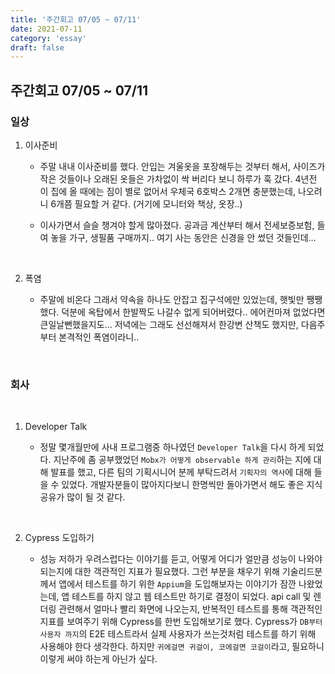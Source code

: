 ```yaml
---
title: '주간회고 07/05 ~ 07/11'
date: 2021-07-11
category: 'essay'
draft: false
---
```


## 주간회고 07/05 ~ 07/11

### 일상

1. 이사준비

   - 주말 내내 이사준비를 했다. 안입는 겨울옷을 포장해두는 것부터 해서, 사이즈가 작은 것들이나 오래된 옷들은 가차없이 싹 버리다 보니 하루가 훅 갔다. 4년전 이 집에 올 때에는 짐이 별로 없어서 우체국 6호박스 2개면 충분했는데, 나오려니 6개쯤 필요할 거 같다. (거기에 모니터와 책상, 옷장..)

   - 이사가면서 슬슬 챙겨야 할게 많아졌다. 공과금 계산부터 해서 전세보증보험, 들여 놓을 가구, 생필품 구매까지.. 여기 사는 동안은 신경을 안 썼던 것들인데...

<br>

2. 폭염

   - 주말에 비온다 그래서 약속을 하나도 안잡고 집구석에만 있었는데, 햇빛만 쨍쨍했다. 덕분에 옥탑에서 한발짝도 나갈수 없게 되어버렸다.. 에어컨마져 없었다면 큰일날뻔했을지도... 저녁에는 그래도 선선해져서 한강변 산책도 했지만, 다음주부터 본격적인 폭염이라니..

<br>

### 회사

<br>

1. Developer Talk

   - 정말 몇개월만에 사내 프로그램중 하나였던 `Developer Talk`을 다시 하게 되었다. 지난주에 좀 공부했었던 `Mobx가 어떻게 observable 하게 관리`하는 지에 대해 발표를 했고, 다른 팀의 기획시니어 분께 부탁드려서 `기획자의 역사`에 대해 들을 수 있었다. 개발자분들이 많아지다보니 한명씩만 돌아가면서 해도 좋은 지식공유가 많이 될 것 같다.

<br/>

2. Cypress 도입하기

   - 성능 저하가 우려스럽다는 이야기를 듣고, 어떻게 어디가 얼만큼 성능이 나와야 되는지에 대한 객관적인 지표가 필요했다. 그런 부분을 채우기 위해 기술리드분께서 앱에서 테스트를 하기 위한 `Appium`을 도입해보자는 이야기가 잠깐 나왔었는데, 앱 테스트를 하지 않고 웹 테스트만 하기로 결정이 되었다. api call 및 렌더링 관련해서 얼마나 빨리 화면에 나오는지, 반복적인 테스트를 통해 객관적인 지표를 보여주기 위해 Cypress를 한번 도입해보기로 했다. Cypress가 `DB부터 사용자 까지`의 E2E 테스트라서 실제 사용자가 쓰는것처럼 테스트를 하기 위해 사용해야 한다 생각한다. 하지만 `귀에걸면 귀걸이, 코에걸면 코걸이`라고, 필요하니 이렇게 써야 하는게 아닌가 싶다.
